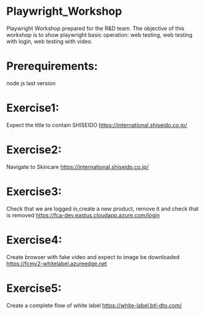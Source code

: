 # Playwright_Workshop
Playwright Workshop prepared for the R&D team.
The objective of this workshop is to show playwright basic operation: web testing, web testing with login, web testing with video. 

# Prerequirements: 
node js last version

# Exercise1:  
Expect the title to contain SHISEIDO https://international.shiseido.co.jp/
# Exercise2:  
Navigate to Skincare https://international.shiseido.co.jp/
# Exercise3:  
Check that we are logged in,create a new product, remove it and check that is removed https://fca-dev.eastus.cloudapp.azure.com/login
# Exercise4:  
Create browser with fake video and expect to image be downloaded https://fcmv2-whitelabel.azureedge.net
# Exercise5:  
Create a complete flow of white label https://white-label.btl-dto.com/
